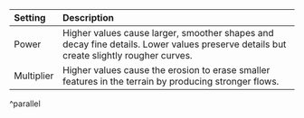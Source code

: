 | Setting        |  Description                                                                                                                           |
| :------------- |  :------------------------------------------------------------------------------------------------------------------------------------ |
| Power      |  Higher values cause larger, smoother shapes and decay fine details. Lower values preserve details but create slightly rougher curves. |
| Multiplier |  Higher values cause the erosion to erase smaller features in the terrain by producing stronger flows.                                 |
^parallel